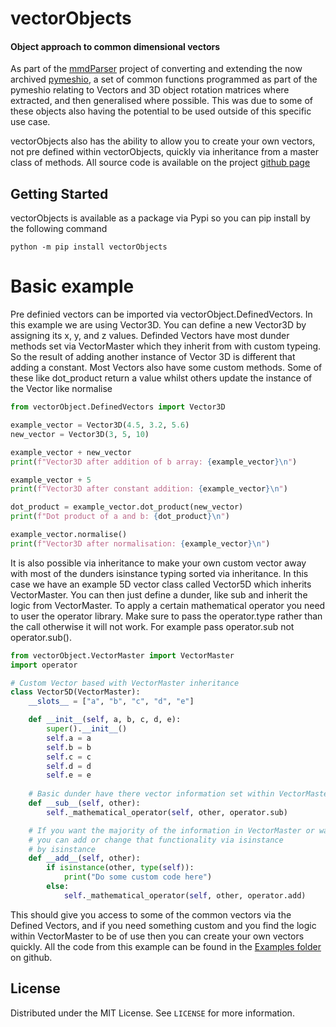 # vectorObjects
#### Object approach to common dimensional vectors 

As part of the [mmdParser][mmd] project of converting and extending the now archived [pymeshio][pymesh], a set of common
functions programmed as part of the pymeshio relating to Vectors and 3D object rotation matrices where extracted, and 
then generalised where possible. This was due to some of these objects also having the potential to be used outside of
this specific use case.
 
vectorObjects also has the ability to allow you to create your own vectors, not pre defined within vectorObjects, 
quickly via inheritance from a master class of methods. All source code is available on the project [github page][pro]

## Getting Started 
vectorObjects is available as a package via Pypi so you can pip install by the following command

```shell script
python -m pip install vectorObjects
```

# Basic example
Pre definied vectors can be imported via vectorObject.DefinedVectors. In this example we are using Vector3D. You can
define a new Vector3D by assigning its x, y, and z values. Definded Vectors have most dunder methods set via 
VectorMaster which they inherit from with custom typeing. So the result of adding another instance of Vector 3D is 
different that adding a constant. Most Vectors also have some custom methods. Some of these like dot_product return a 
value whilst others update the instance of the Vector like normalise

```python
from vectorObject.DefinedVectors import Vector3D

example_vector = Vector3D(4.5, 3.2, 5.6)
new_vector = Vector3D(3, 5, 10)

example_vector + new_vector
print(f"Vector3D after addition of b array: {example_vector}\n")

example_vector + 5
print(f"Vector3D after constant addition: {example_vector}\n")

dot_product = example_vector.dot_product(new_vector)
print(f"Dot product of a and b: {dot_product}\n")

example_vector.normalise()
print(f"Vector3D after normalisation: {example_vector}\n")
```

It is also possible via inheritance to make your own custom vector away with most of the dunders isinstance typing 
sorted via inheritance. In this case we have an example 5D vector class called Vector5D which inherits VectorMaster.
You can then just define a dunder, like sub and inherit the logic from VectorMaster. To apply a certain mathematical
operator you need to user the operator library. Make sure to pass the operator.type rather than the call otherwise it
will not work. For example pass operator.sub not operator.sub().

```python
from vectorObject.VectorMaster import VectorMaster
import operator

# Custom Vector based with VectorMaster inheritance
class Vector5D(VectorMaster):
    __slots__ = ["a", "b", "c", "d", "e"]

    def __init__(self, a, b, c, d, e):
        super().__init__()
        self.a = a
        self.b = b
        self.c = c
        self.d = d
        self.e = e
        
    # Basic dunder have there vector information set within VectorMaster so they can just inherit it
    def __sub__(self, other):
        self._mathematical_operator(self, other, operator.sub)

    # If you want the majority of the information in VectorMaster or want to add new options based on a different type 
    # you can add or change that functionality via isinstance
    # by isinstance
    def __add__(self, other):
        if isinstance(other, type(self)):
            print("Do some custom code here")
        else:
            self._mathematical_operator(self, other, operator.add)
```

This should give you access to some of the common vectors via the Defined Vectors, and if you need something custom and
you find the logic within VectorMaster to be of use then you can create your own vectors quickly. All the code from this
example can be found in the [Examples folder][docpath] on github.


## License
Distributed under the MIT License. See `LICENSE` for more information.


[mmd]: https://github.com/sbaker-dev/mmdParser
[pymesh]: https://github.com/ousttrue/pymeshio
[docpath]: https://github.com/sbaker-dev/vectorObjects/Examples
[pro]: https://github.com/sbaker-dev/vectorObjects




